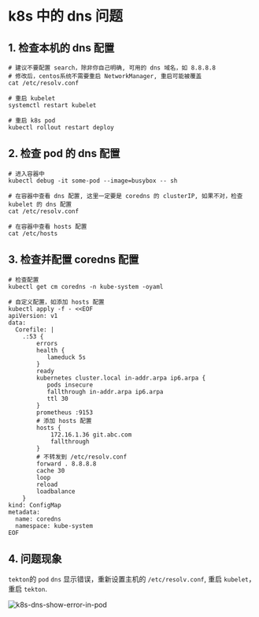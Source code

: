 # k8s 中的 dns 问题



## 1. 检查本机的 dns 配置

```shell
# 建议不要配置 search，除非你自己明确, 可用的 dns 域名，如 8.8.8.8
# 修改后，centos系统不需要重启 NetworkManager, 重启可能被覆盖
cat /etc/resolv.conf

# 重启 kubelet
systemctl restart kubelet

# 重启 k8s pod
kubectl rollout restart deploy
```

## 2. 检查 pod 的 dns 配置

```shell
# 进入容器中
kubectl debug -it some-pod --image=busybox -- sh

# 在容器中查看 dns 配置, 这里一定要是 coredns 的 clusterIP, 如果不对，检查 kubelet 的 dns 配置
cat /etc/resolv.conf

# 在容器中查看 hosts 配置
cat /etc/hosts
```

## 3. 检查并配置 coredns 配置
```shell
# 检查配置
kubectl get cm coredns -n kube-system -oyaml

# 自定义配置，如添加 hosts 配置
kubectl apply -f - <<EOF
apiVersion: v1
data:
  Corefile: |
    .:53 {
        errors
        health {
           lameduck 5s
        }
        ready
        kubernetes cluster.local in-addr.arpa ip6.arpa {
           pods insecure
           fallthrough in-addr.arpa ip6.arpa
           ttl 30
        }
        prometheus :9153
        # 添加 hosts 配置
        hosts {
            172.16.1.36 git.abc.com
            fallthrough
        }
        # 不转发到 /etc/resolv.conf
        forward . 8.8.8.8
        cache 30
        loop
        reload
        loadbalance
    }
kind: ConfigMap
metadata:
  name: coredns
  namespace: kube-system
EOF
```

## 4. 问题现象

`tekton`的 `pod` `dns` 显示错误，重新设置主机的 `/etc/resolv.conf`, 重启 `kubelet`， 重启 `tekton`.

![k8s-dns-show-error-in-pod](/ooooo-notes/images/k8s-dns-show-error-in-pod.png)
